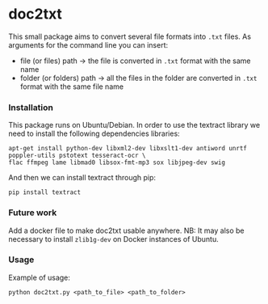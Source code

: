 # doc2txt
This small package aims to convert several file formats into ```.txt``` files.
As arguments for the command line you can insert:
- file (or files) path -> the file is converted in ```.txt``` format with the same name
- folder (or folders) path -> all the files in the folder are converted in ```.txt``` format with the same file name
### Installation
This package runs on Ubuntu/Debian. In order to use the textract library we need to install the following dependencies libraries:
```
apt-get install python-dev libxml2-dev libxslt1-dev antiword unrtf poppler-utils pstotext tesseract-ocr \
flac ffmpeg lame libmad0 libsox-fmt-mp3 sox libjpeg-dev swig
```
And then we can install textract through pip:
```
pip install textract
```
### Future work
Add a docker file to make doc2txt usable anywhere.
NB: It may also be necessary to install ```zlib1g-dev``` on Docker instances of Ubuntu.

### Usage
Example of usage:
```
python doc2txt.py <path_to_file> <path_to_folder>
```
